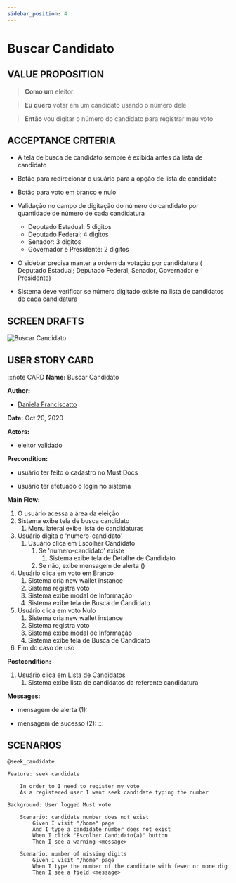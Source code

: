 ```yaml
---
sidebar_position: 4
---
```


# Buscar Candidato


## VALUE PROPOSITION

> **Como um** eleitor 

> **Eu quero** votar em um candidato usando o número dele

> **Então** vou digitar o número do candidato para registrar meu voto

## ACCEPTANCE CRITERIA

- A tela de busca de candidato sempre é exibida antes da lista de candidato

- Botão para redirecionar o usuário para a opção de lista de candidato

- Botão para voto em branco e nulo

- Validação no campo de digitação do número do candidato por quantidade de número de cada candidatura
    - Deputado Estadual: 5 digitos
    - Deputado Federal: 4 digitos
    - Senador: 3 digitos
    - Governador e Presidente: 2 digitos

- O sidebar precisa manter a ordem da votação por  candidatura ( Deputado Estadual; Deputado Federal, Senador, Governador e Presidente)

- Sistema deve verificar se número digitado existe na lista de candidatos de cada candidatura

## SCREEN DRAFTS

![Buscar Candidato](/img/must-vote/Buscar.png)

## USER STORY CARD

:::note CARD
**Name:** Buscar Candidato

**Author:** 

- [Daniela Franciscatto](https://github.com/danielaanjos) 

**Date:** Oct 20, 2020

**Actors:**  

- eleitor validado

**Precondition:**

- usuário ter feito o cadastro no Must Docs

- usuário ter efetuado o login no sistema

**Main Flow:**

1. O usuário acessa a área da eleição
2. Sistema exibe tela de busca candidato
    1. Menu lateral exibe lista de candidaturas
3. Usuário digita o 'numero-candidato'
    1. Usuário clica em Escolher Candidato
        1. Se 'numero-candidato' existe
            1. Sistema exibe tela de Detalhe de Candidato
        2. Se não, exibe mensagem de alerta ()
4. Usuário clica em voto em Branco
    1. Sistema cria new wallet instance
    2. Sistema registra voto
    3. Sistema exibe modal de Informação
    4. Sistema exibe tela de Busca de Candidato
5. Usuário clica em voto Nulo
    1. Sistema cria new wallet instance
    2. Sistema registra voto
    3. Sistema exibe modal de Informação
    4. Sistema exibe tela de Busca de Candidato
6. Fim do caso de uso

**Postcondition:**

1. Usuário clica em Lista de Candidatos
    1. Sistema exibe lista de candidatos da referente candidatura

**Messages:**

- mensagem de alerta (1): 

- mensagem de sucesso (2): 
:::

## SCENARIOS

```gherkin
@seek_candidate

Feature: seek candidate
     
    In order to I need to register my vote
    As a registered user I want seek candidate typing the number

Background: User logged Must vote

    Scenario: candidate number does not exist
        Given I visit "/home" page
        And I type a candidate number does not exist
        When I click "Escolher Candidato(a)" button
        Then I see a warning <message>
    
    Scenario: number of missing digits
        Given I visit "/home" page
        When I type the number of the candidate with fewer or more digits
        Then I see a field <message>

```